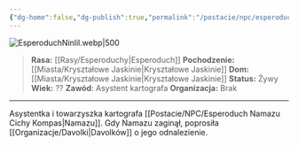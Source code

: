 ```yaml
---
{"dg-home":false,"dg-publish":true,"permalink":"/postacie/npc/esperoduch-ninlil/","dgPassFrontmatter":true}
---
```


![EsperoduchNinlil.webp|500](/img/user/Vault/Grafiki/NPC/EsperoduchNinlil.webp)

> **Rasa:** [[Rasy/Esperoduchy\|Esperoduch]]
> **Pochodzenie:** [[Miasta/Kryształowe Jaskinie\|Kryształowe Jaskinie]]
> **Dom:** [[Miasta/Kryształowe Jaskinie\|Kryształowe Jaskinie]]
> **Status:** Żywy
> **Wiek:** ??
> **Zawód**: Asystent kartografa
> **Organizacja:** Brak

---

Asystentka i towarzyszka kartografa [[Postacie/NPC/Esperoduch Namazu Cichy Kompas\|Namazu]]. Gdy Namazu zaginął, poprosiła [[Organizacje/Davolki\|Davolków]] o jego odnalezienie.